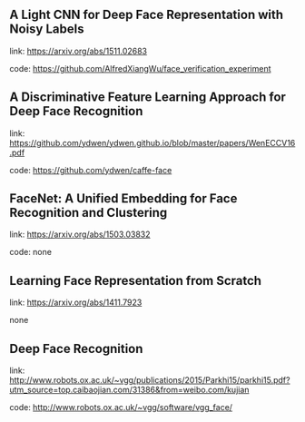 ## A Light CNN for Deep Face Representation with Noisy Labels

link: https://arxiv.org/abs/1511.02683

code: https://github.com/AlfredXiangWu/face_verification_experiment

## A Discriminative Feature Learning Approach for Deep Face Recognition

link: https://github.com/ydwen/ydwen.github.io/blob/master/papers/WenECCV16.pdf

code: https://github.com/ydwen/caffe-face

## FaceNet: A Unified Embedding for Face Recognition and Clustering

link: https://arxiv.org/abs/1503.03832

code: none

## Learning Face Representation from Scratch

link: https://arxiv.org/abs/1411.7923

none

## Deep Face Recognition

link: http://www.robots.ox.ac.uk/~vgg/publications/2015/Parkhi15/parkhi15.pdf?utm_source=top.caibaojian.com/31386&from=weibo.com/kujian

code: http://www.robots.ox.ac.uk/~vgg/software/vgg_face/



